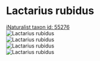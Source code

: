 
Lactarius rubidus
=================
  
[iNaturalist taxon id: 55276](https://www.inaturalist.org/taxa/55276)  
![Lactarius rubidus](https://inaturalist-open-data.s3.amazonaws.com/photos/108860992/medium.jpg)  
![Lactarius rubidus](https://inaturalist-open-data.s3.amazonaws.com/photos/108860998/medium.jpg)  
![Lactarius rubidus](https://inaturalist-open-data.s3.amazonaws.com/photos/108860868/medium.jpg)  
![Lactarius rubidus](https://inaturalist-open-data.s3.amazonaws.com/photos/108860874/medium.jpg)